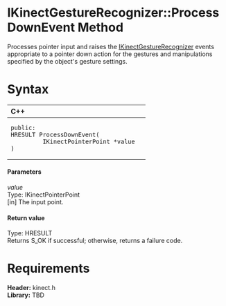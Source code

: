 IKinectGestureRecognizer::ProcessDownEvent Method  
=================================================  

Processes pointer input and raises the [IKinectGestureRecognizer](../../IKinectGestureRecognizer.md) events appropriate to a pointer down action for the gestures and manipulations specified by the object's gesture settings. <span id="syntaxSection"></span>

Syntax  
======  

<table>
<colgroup>
<col width="100%" />
</colgroup>
<thead>
<tr class="header">
<th align="left">C++</th>
</tr>
</thead>
<tbody>
<tr class="odd">
<td align="left"><pre><code>public:  
HRESULT ProcessDownEvent(  
         IKinectPointerPoint *value  
)</code></pre></td>
</tr>
</tbody>
</table>

<span id="ID4EK"></span>
#### Parameters  

*value*    
Type: IKinectPointerPoint  
[in] The input point.  

<span id="ID4ET"></span>
#### Return value  

Type: HRESULT  
Returns S\_OK if successful; otherwise, returns a failure code.  

<span id="requirements"></span>

Requirements  
============  

**Header:** kinect.h  
**Library:** TBD  



<!--Please do not edit the data in the comment block below.-->
<!--
TOCTitle : ProcessDownEvent Method
RLTitle : IKinectGestureRecognizer::ProcessDownEvent Method
KeywordK : ProcessDownEvent method
KeywordK : IKinectGestureRecognizer::ProcessDownEvent method
KeywordF : IKinectGestureRecognizer::ProcessDownEvent
KeywordF : ProcessDownEvent
KeywordF : Microsoft.Kinect.kinect.IKinectGestureRecognizer.ProcessDownEvent(IKinectPointerPoint)
KeywordA : M:Microsoft.Kinect.kinect.IKinectGestureRecognizer.ProcessDownEvent(IKinectPointerPoint)
AssetID : M:Microsoft.Kinect.kinect.IKinectGestureRecognizer.ProcessDownEvent(IKinectPointerPoint)
Locale : en-us
CommunityContent : 1
APIType : Managed
APILocation : 
APIName : Microsoft.Kinect.kinect.IKinectGestureRecognizer::ProcessDownEvent
TargetOS : Windows
TopicType : kbSyntax
DevLang : C++
DocSet : K4Wv2
ProjType : K4Wv2Proj
Technology : Kinect for Windows
Product : Kinect for Windows SDK v2
productversion : 20
-->
